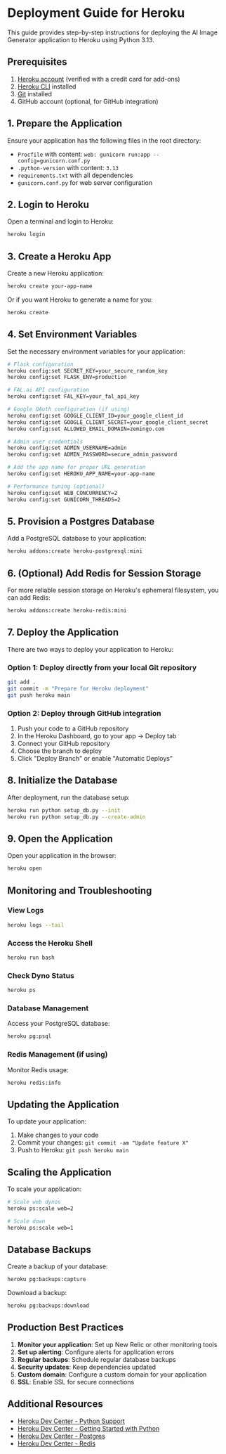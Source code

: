 # Deployment Guide for Heroku

This guide provides step-by-step instructions for deploying the AI Image Generator application to Heroku using Python 3.13.

## Prerequisites

1. [Heroku account](https://signup.heroku.com/) (verified with a credit card for add-ons)
2. [Heroku CLI](https://devcenter.heroku.com/articles/heroku-cli) installed
3. [Git](https://git-scm.com/downloads) installed
4. GitHub account (optional, for GitHub integration)

## 1. Prepare the Application

Ensure your application has the following files in the root directory:

- `Procfile` with content: `web: gunicorn run:app --config=gunicorn.conf.py`
- `.python-version` with content: `3.13`
- `requirements.txt` with all dependencies
- `gunicorn.conf.py` for web server configuration

## 2. Login to Heroku

Open a terminal and login to Heroku:

```bash
heroku login
```

## 3. Create a Heroku App

Create a new Heroku application:

```bash
heroku create your-app-name
```

Or if you want Heroku to generate a name for you:

```bash
heroku create
```

## 4. Set Environment Variables

Set the necessary environment variables for your application:

```bash
# Flask configuration
heroku config:set SECRET_KEY=your_secure_random_key
heroku config:set FLASK_ENV=production

# FAL.ai API configuration
heroku config:set FAL_KEY=your_fal_api_key

# Google OAuth configuration (if using)
heroku config:set GOOGLE_CLIENT_ID=your_google_client_id
heroku config:set GOOGLE_CLIENT_SECRET=your_google_client_secret
heroku config:set ALLOWED_EMAIL_DOMAIN=zemingo.com

# Admin user credentials
heroku config:set ADMIN_USERNAME=admin
heroku config:set ADMIN_PASSWORD=secure_admin_password

# Add the app name for proper URL generation
heroku config:set HEROKU_APP_NAME=your-app-name

# Performance tuning (optional)
heroku config:set WEB_CONCURRENCY=2
heroku config:set GUNICORN_THREADS=2
```

## 5. Provision a Postgres Database

Add a PostgreSQL database to your application:

```bash
heroku addons:create heroku-postgresql:mini
```

## 6. (Optional) Add Redis for Session Storage

For more reliable session storage on Heroku's ephemeral filesystem, you can add Redis:

```bash
heroku addons:create heroku-redis:mini
```

## 7. Deploy the Application

There are two ways to deploy your application to Heroku:

### Option 1: Deploy directly from your local Git repository

```bash
git add .
git commit -m "Prepare for Heroku deployment"
git push heroku main
```

### Option 2: Deploy through GitHub integration

1. Push your code to a GitHub repository
2. In the Heroku Dashboard, go to your app → Deploy tab
3. Connect your GitHub repository
4. Choose the branch to deploy
5. Click "Deploy Branch" or enable "Automatic Deploys"

## 8. Initialize the Database

After deployment, run the database setup:

```bash
heroku run python setup_db.py --init
heroku run python setup_db.py --create-admin
```

## 9. Open the Application

Open your application in the browser:

```bash
heroku open
```

## Monitoring and Troubleshooting

### View Logs

```bash
heroku logs --tail
```

### Access the Heroku Shell

```bash
heroku run bash
```

### Check Dyno Status

```bash
heroku ps
```

### Database Management

Access your PostgreSQL database:

```bash
heroku pg:psql
```

### Redis Management (if using)

Monitor Redis usage:

```bash
heroku redis:info
```

## Updating the Application

To update your application:

1. Make changes to your code
2. Commit your changes: `git commit -am "Update feature X"`
3. Push to Heroku: `git push heroku main`

## Scaling the Application

To scale your application:

```bash
# Scale web dynos
heroku ps:scale web=2

# Scale down
heroku ps:scale web=1
```

## Database Backups

Create a backup of your database:

```bash
heroku pg:backups:capture
```

Download a backup:

```bash
heroku pg:backups:download
```

## Production Best Practices

1. **Monitor your application**: Set up New Relic or other monitoring tools
2. **Set up alerting**: Configure alerts for application errors
3. **Regular backups**: Schedule regular database backups
4. **Security updates**: Keep dependencies updated
5. **Custom domain**: Configure a custom domain for your application
6. **SSL**: Enable SSL for secure connections

## Additional Resources

- [Heroku Dev Center - Python Support](https://devcenter.heroku.com/articles/python-support)
- [Heroku Dev Center - Getting Started with Python](https://devcenter.heroku.com/articles/getting-started-with-python)
- [Heroku Dev Center - Postgres](https://devcenter.heroku.com/articles/heroku-postgresql)
- [Heroku Dev Center - Redis](https://devcenter.heroku.com/articles/heroku-redis) 